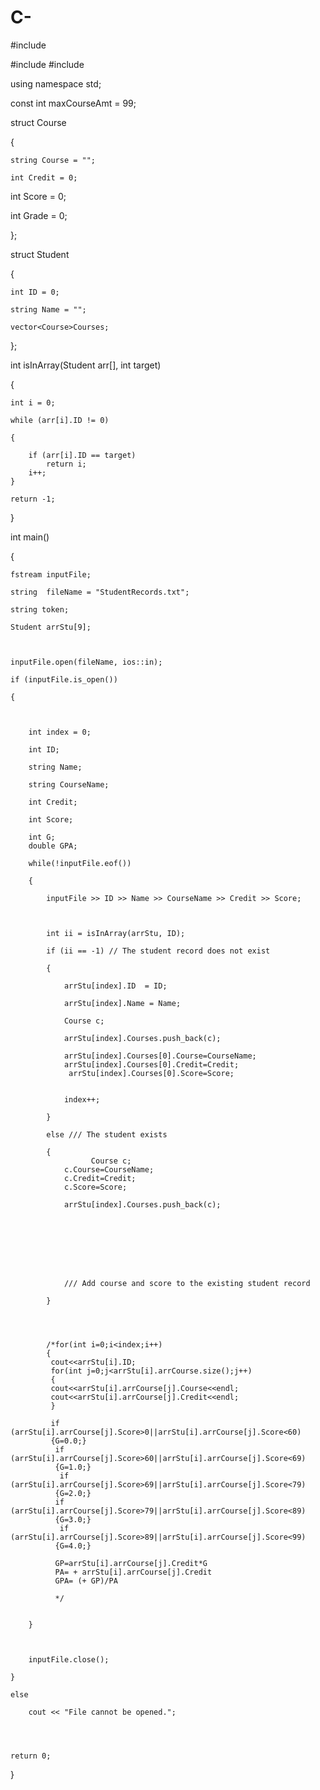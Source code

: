 # C-
#include <iostream>

#include <fstream>
#include<vector>

 

using namespace std;

const int maxCourseAmt = 99;

 

struct Course

{

    string Course = "";

    int Credit = 0;

int Score = 0;

int Grade = 0;

};

 

struct Student

{

    int ID = 0;

    string Name = "";

    vector<Course>Courses;

};

 

int isInArray(Student arr[], int target)

{

    int i = 0;

    while (arr[i].ID != 0)

    {

        if (arr[i].ID == target)
            return i;
        i++;
    }

    return -1;
    


}
 

int main()

{

    fstream inputFile;

    string  fileName = "StudentRecords.txt";

    string token;

    Student arrStu[9];

 

    inputFile.open(fileName, ios::in);

    if (inputFile.is_open())

    {

 

        int index = 0;

        int ID;

        string Name;

        string CourseName;

        int Credit;

        int Score;
        
        int G;
        double GPA;

        while(!inputFile.eof())

        {

            inputFile >> ID >> Name >> CourseName >> Credit >> Score;

 

            int ii = isInArray(arrStu, ID);

            if (ii == -1) // The student record does not exist

            {

                arrStu[index].ID  = ID;

                arrStu[index].Name = Name;
                
                Course c;

                arrStu[index].Courses.push_back(c);

                arrStu[index].Courses[0].Course=CourseName;
                arrStu[index].Courses[0].Credit=Credit;
                 arrStu[index].Courses[0].Score=Score;
                

                index++;

            }

            else /// The student exists

            {
                      Course c;
                c.Course=CourseName;
                c.Credit=Credit;
                c.Score=Score;

                arrStu[index].Courses.push_back(c);

           
                
               

               
                

                /// Add course and score to the existing student record

            }
            
       
            
            
            /*for(int i=0;i<index;i++)
            {
             cout<<arrStu[i].ID;
             for(int j=0;j<arrStu[i].arrCourse.size();j++)
             {
             cout<<arrStu[i].arrCourse[j].Course<<endl;
             cout<<arrStu[i].arrCourse[j].Credit<<endl;
             }
             
             if (arrStu[i].arrCourse[j].Score>0||arrStu[i].arrCourse[j].Score<60)
             {G=0.0;}
              if (arrStu[i].arrCourse[j].Score>60||arrStu[i].arrCourse[j].Score<69)
              {G=1.0;}
               if (arrStu[i].arrCourse[j].Score>69||arrStu[i].arrCourse[j].Score<79)
              {G=2.0;}
              if (arrStu[i].arrCourse[j].Score>79||arrStu[i].arrCourse[j].Score<89)
              {G=3.0;}
               if (arrStu[i].arrCourse[j].Score>89||arrStu[i].arrCourse[j].Score<99)
              {G=4.0;}
              
              GP=arrStu[i].arrCourse[j].Credit*G
              PA= + arrStu[i].arrCourse[j].Credit
              GPA= (+ GP)/PA
              
              */
             
             
        }
        
        

        inputFile.close();

    }

    else

        cout << "File cannot be opened.";
        
        
        

    return 0;

}

